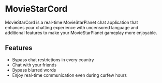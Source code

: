 # MovieStarCord

MovieStarCord is a real-time MovieStarPlanet chat application that enhances your chatting experience with uncensored language and additional features to make your MovieStarPlanet gameplay more enjoyable.

## Features

- Bypass chat restrictions in every country
- Chat with your friends
- Bypass blurred words
- Enjoy real-time communication even during curfew hours
